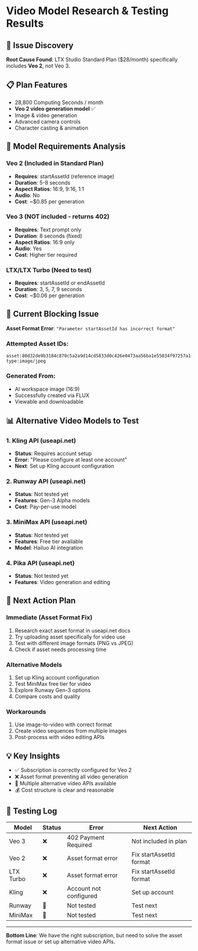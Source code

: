 # Video Model Research & Testing Results

## 🎯 Issue Discovery
**Root Cause Found**: LTX Studio Standard Plan ($28/month) specifically includes **Veo 2**, not Veo 3.

## 📋 Plan Features
- 28,800 Computing Seconds / month
- **Veo 2 video generation model** ✅
- Image & video generation
- Advanced camera controls
- Character casting & animation

## 🔧 Model Requirements Analysis

### Veo 2 (Included in Standard Plan)
- **Requires**: startAssetId (reference image)
- **Duration**: 5-8 seconds
- **Aspect Ratios**: 16:9, 9:16, 1:1
- **Audio**: No
- **Cost**: ~$0.85 per generation

### Veo 3 (NOT included - returns 402)
- **Requires**: Text prompt only
- **Duration**: 8 seconds (fixed)
- **Aspect Ratios**: 16:9 only
- **Audio**: Yes
- **Cost**: Higher tier required

### LTX/LTX Turbo (Need to test)
- **Requires**: startAssetId or endAssetId
- **Duration**: 3, 5, 7, 9 seconds
- **Cost**: ~$0.06 per generation

## 🚨 Current Blocking Issue
**Asset Format Error**: `"Parameter startAssetId has incorrect format"`

### Attempted Asset IDs:
```
asset:80d32de9b3184c870c5a2a9d14cd5833d0c426e0473aa56ba1e55034f97257a1-type:image/jpeg
```

### Generated From:
- AI workspace image (16:9)
- Successfully created via FLUX
- Viewable and downloadable

## 📊 Alternative Video Models to Test

### 1. Kling API (useapi.net)
- **Status**: Requires account setup
- **Error**: "Please configure at least one account"
- **Next**: Set up Kling account configuration

### 2. Runway API (useapi.net)
- **Status**: Not tested yet
- **Features**: Gen-3 Alpha models
- **Cost**: Pay-per-use model

### 3. MiniMax API (useapi.net)
- **Status**: Not tested yet  
- **Features**: Free tier available
- **Model**: Hailuo AI integration

### 4. Pika API (useapi.net)
- **Status**: Not tested yet
- **Features**: Video generation and editing

## 🎯 Next Action Plan

### Immediate (Asset Format Fix)
1. Research exact asset format in useapi.net docs
2. Try uploading asset specifically for video use
3. Test with different image formats (PNG vs JPEG)
4. Check if asset needs processing time

### Alternative Models
1. Set up Kling account configuration
2. Test MiniMax free tier for video
3. Explore Runway Gen-3 options
4. Compare costs and quality

### Workarounds
1. Use image-to-video with correct format
2. Create video sequences from multiple images
3. Post-process with video editing APIs

## 💡 Key Insights
- ✅ Subscription is correctly configured for Veo 2
- ❌ Asset format preventing all video generation
- 🔄 Multiple alternative video APIs available
- 💰 Cost structure is clear and reasonable

## 📝 Testing Log

| Model | Status | Error | Next Action |
|-------|--------|-------|-------------|
| Veo 3 | ❌ | 402 Payment Required | Not included in plan |
| Veo 2 | ❌ | Asset format error | Fix startAssetId format |
| LTX Turbo | ❌ | Asset format error | Fix startAssetId format |
| Kling | ❌ | Account not configured | Set up account |
| Runway | 🔄 | Not tested | Test next |
| MiniMax | 🔄 | Not tested | Test next |

---

**Bottom Line**: We have the right subscription, but need to solve the asset format issue or set up alternative video APIs.